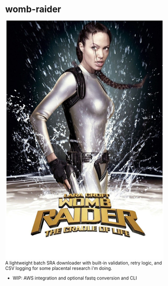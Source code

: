 # womb-raider
![lara_croft](assets/lara_croft.jpg)
A lightweight batch SRA downloader with built-in validation, retry logic, and CSV logging for
some placental research i'm doing.
- WIP: AWS integration and optional fastq conversion and CLI

